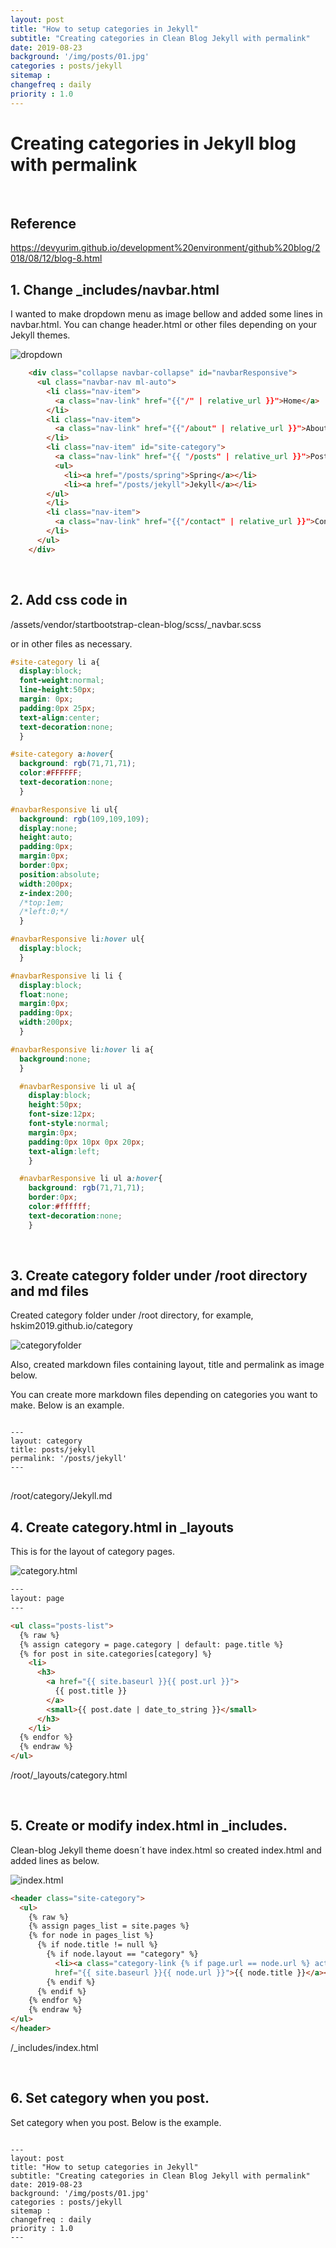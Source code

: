 ```yaml
---
layout: post
title: "How to setup categories in Jekyll"
subtitle: "Creating categories in Clean Blog Jekyll with permalink"
date: 2019-08-23
background: '/img/posts/01.jpg'
categories : posts/jekyll
sitemap :
changefreq : daily
priority : 1.0
---
```


<h1>Creating categories in Jekyll blog with permalink</h1>
<br>

<h2>Reference</h2>
<a href="https://devyurim.github.io/development%20environment/github%20blog/2018/08/12/blog-8.html">https://devyurim.github.io/development%20environment/github%20blog/2018/08/12/blog-8.html</a>


<h2>1. Change _includes/navbar.html</h2>
<p>I wanted to make dropdown menu as image bellow and added some lines in navbar.html. You can change header.html or other files depending on your Jekyll themes.</p>
<img src="/img/posts/190823/dropdown.PNG" alt="dropdown">

```html
    <div class="collapse navbar-collapse" id="navbarResponsive">
      <ul class="navbar-nav ml-auto">
        <li class="nav-item">
          <a class="nav-link" href="{{"/" | relative_url }}">Home</a>
        </li>
        <li class="nav-item">
          <a class="nav-link" href="{{"/about" | relative_url }}">About</a>
        </li>
        <li class="nav-item" id="site-category">
          <a class="nav-link" href="{{ "/posts" | relative_url }}">Posts</a>
          <ul>
            <li><a href="/posts/spring">Spring</a></li>
            <li><a href="/posts/jekyll">Jekyll</a></li>
        </ul>
        </li>
        <li class="nav-item">
          <a class="nav-link" href="{{"/contact" | relative_url }}">Contact</a>
        </li>
      </ul>
    </div>
```
<br>
<h2>2. Add css code in </h2>
<p>/assets/vendor/startbootstrap-clean-blog/scss/_navbar.scss</p>
<p>or in other files as necessary.</p>

```css
#site-category li a{
  display:block;
  font-weight:normal;
  line-height:50px;
  margin: 0px;
  padding:0px 25px;
  text-align:center;
  text-decoration:none;
  }

#site-category a:hover{
  background: rgb(71,71,71);
  color:#FFFFFF;
  text-decoration:none;
  }

#navbarResponsive li ul{
  background: rgb(109,109,109);
  display:none;
  height:auto;
  padding:0px;
  margin:0px;
  border:0px;
  position:absolute;
  width:200px;
  z-index:200;
  /*top:1em;
  /*left:0;*/
  }

#navbarResponsive li:hover ul{
  display:block;
  }

#navbarResponsive li li {
  display:block;
  float:none;
  margin:0px;
  padding:0px;
  width:200px;
  }

#navbarResponsive li:hover li a{
  background:none;
  }

  #navbarResponsive li ul a{
    display:block;
    height:50px;
    font-size:12px;
    font-style:normal;
    margin:0px;
    padding:0px 10px 0px 20px;
    text-align:left;
    }

  #navbarResponsive li ul a:hover{
    background: rgb(71,71,71);
    border:0px;
    color:#ffffff;
    text-decoration:none;
    }
```
<br>
<h2>3. Create category folder under /root directory and md files</h2>
<p>Created category folder under /root directory, for example, hskim2019.github.io/category</p>
<img src="/img/posts/190823/categoryfolder.PNG" alt="categoryfolder">
<p>Also, created markdown files containing layout, title and permalink as image below.</p>
<p>You can create more markdown files depending on categories you want to make. Below is an example.</p>

<pre class="highlight">
<code>
---
layout: category
title: posts/jekyll
permalink: '/posts/jekyll'
---
</code>
</pre>
<span class="caption text-muted">/root/category/Jekyll.md</span>


<h2>4. Create category.html in _layouts</h2>
<p>This is for the layout of category pages.</p>
<img src="/img/posts/190823/layoutcategory.PNG" alt="category.html">

```html
---
layout: page
---

<ul class="posts-list">
  {% raw %}
  {% assign category = page.category | default: page.title %}
  {% for post in site.categories[category] %}
    <li>
      <h3>
        <a href="{{ site.baseurl }}{{ post.url }}">
          {{ post.title }}
        </a>
        <small>{{ post.date | date_to_string }}</small>
      </h3>
    </li>
  {% endfor %}
  {% endraw %}
</ul>
```
<span class="caption text-muted">/root/_layouts/category.html</span>

<br>


<h2>5. Create or modify index.html in _includes.</h2>
<p>Clean-blog Jekyll theme doesn´t have index.html so created index.html and added lines as below.</p>
<img src="/img/posts/190823/includesindexhtml.PNG" alt="index.html">

```html
<header class="site-category">
  <ul>
    {% raw %}
    {% assign pages_list = site.pages %}
    {% for node in pages_list %}
      {% if node.title != null %}
        {% if node.layout == "category" %}
          <li><a class="category-link {% if page.url == node.url %} active{% endif %}"
          href="{{ site.baseurl }}{{ node.url }}">{{ node.title }}</a></li>
        {% endif %}
      {% endif %}
    {% endfor %}
    {% endraw %}
</ul>
</header>
```

<span class="caption text-muted">/_includes/index.html</span>

<br>

<h2>6. Set category when you post.</h2>
<p>Set category when you post. Below is the example.</p>
<pre class="highlight">
<code>
---
layout: post
title: "How to setup categories in Jekyll"
subtitle: "Creating categories in Clean Blog Jekyll with permalink"
date: 2019-08-23
background: '/img/posts/01.jpg'
categories : posts/jekyll
sitemap :
changefreq : daily
priority : 1.0
---
</code>
</pre>
